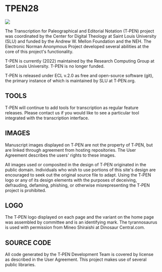 # TPEN28
![](http://t-pen.org/TPEN/images/tpen_logo_header.jpg)

The Transcription for Paleographical and Editorial Notation (T‑PEN) project was coordinated by the Center for Digital Theology at Saint Louis University (SLU) and funded by the Andrew W. Mellon Foundation and the NEH. The Electronic Norman Anonymous Project developed several abilities at the core of this project's functionality.

T-PEN is currently (2022) maintained by the Research Computing Group at Saint Louis University.  T-PEN is no longer funded.

T‑PEN is released under ECL v.2.0 as free and open-source software (git), the primary instance of which is maintained by SLU at T‑PEN.org.

## TOOLS
T‑PEN will continue to add tools for transcription as regular feature releases. Please contact us if you would like to see a particular tool integrated with the transcription interface.

## IMAGES
Manuscript images displayed on T‑PEN are not the property of T‑PEN, but are linked through agreement from hosting repositories. The User Agreement describes the users' rights to these images.

All images used or composited in the design of T‑PEN originated in the public domain. Individuals who wish to use portions of this site's design are encouraged to seek out the original source file to adapt. Using the T‑PEN logo or any of its design elements with the purposes of deceiving, defrauding, defaming, phishing, or otherwise misrepresenting the T‑PEN project is prohibited.

## LOGO
The T‑PEN logo displayed on each page and the variant on the home page was assembled by committee and is an identifying mark. The tyrannosaurus is used with permission from Mineo Shiraishi at Dinosaur Central.com.

## SOURCE CODE
All code generated by the T‑PEN Development Team is covered by license as described in the User Agreement. This project makes use of several public libraries.
